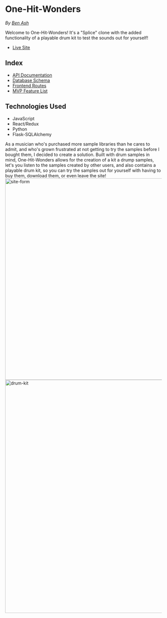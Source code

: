# One-Hit-Wonders

*By  [Ben Ash](https://github.com/composerben)*

Welcome to One-Hit-Wonders! It's a "Splice" clone with the added functionality of a playable drum kit to test the sounds out for yourself!
- [Live Site](https://aa-one-hit-wonders.herokuapp.com/)

## Index
* [API Documentation](https://github.com/composerben/one-hit-wonders/wiki/API-Documentation)
* [Database Schema](https://github.com/composerben/one-hit-wonders/wiki/Database-Schema)
* [Frontend Routes](https://github.com/composerben/one-hit-wonders/wiki/Frontend-Routes)
* [MVP Feature List](https://github.com/composerben/one-hit-wonders/wiki/MVP-Feature-List)

## Technologies Used
* JavaScript
* React/Redux
* Python
* Flask-SQLAlchemy

As a musician who's purchased more sample libraries than he cares to admit, and who's grown frustrated at not getting to try the samples before I bought them, 
I decided to create a solution. Built with drum samples in mind, One-Hit-Wonders allows for the creation of a kit a drump samples, let's you listen to the samples 
created by other users, and also contains a playable drum kit, so you can try the samples out for yourself with having to buy them, download them, or even leave
the site!
<img width="649" alt="site-form" src="https://user-images.githubusercontent.com/56130322/129798987-d3bacb8a-5412-4d14-88ed-988a016caecf.png">
<img width="751" alt="drum-kit" src="https://user-images.githubusercontent.com/56130322/129799018-28173702-7acd-4c63-b9d8-9f51cb83500a.png">



